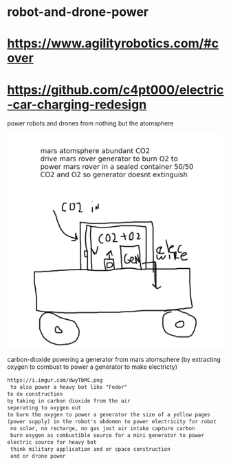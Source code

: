 # robot-and-drone-power

# https://www.agilityrobotics.com/#cover
# https://github.com/c4pt000/electric-car-charging-redesign

power robots and drones from nothing but the atomsphere

![s1](https://raw.githubusercontent.com/c4pt000/robot-power/main/dwyTbMC.png)

carbon-dioxide powering a generator from mars atomsphere (by extracting oxygen to combust to power a generator to make electricty)
```
https://i.imgur.com/dwyTbMC.png
 to also power a heavy bot like "Fedor"
to do construction
by taking in carbon dioxide from the air
seperating to oxygen out
to burn the oxygen to power a generator the size of a yellow pages
(power supply) in the robot's abdomen to power electricity for robot
 no solar, no recharge, no gas just air intake capture carbon
 burn oxygen as combustible source for a mini generator to power electric source for heavy bot 
 think military application and or space construction
 and or drone power
 ```
